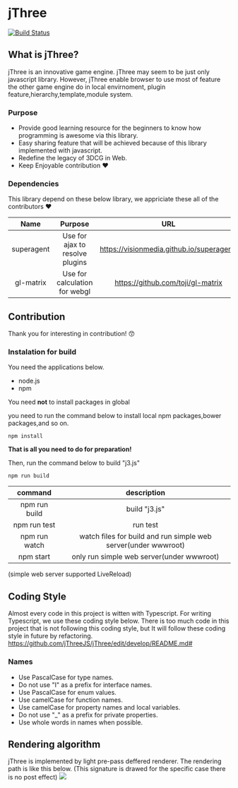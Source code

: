 # jThree
[![Build Status](https://travis-ci.org/jThreeJS/jThree.svg?branch=develop)](https://travis-ci.org/jThreeJS/jThree)


## What is jThree?

jThree is an innovative game engine. jThree may seem to be just only javascript library.
However, jThree enable browser to use most of feature the other game engine do in local envirnoment, plugin feature,hierarchy,template,module system.


### Purpose

* Provide good learning resource for the beginners to know how programming is awesome via this library.
* Easy sharing feature that will be achieved because of this library implemented with javascript.
* Redefine the legacy of 3DCG in Web.
* Keep  Enjoyable contribution :heart:


### Dependencies

This library depend on these below library, we appriciate these all of the contributors :heart:

|Name|Purpose|URL|Memo|
|:-:|:-:|:-:|:-:|
|superagent|Use for ajax to resolve plugins|https://visionmedia.github.io/superagent/||
|gl-matrix|Use for calculation for webgl|https://github.com/toji/gl-matrix||


## Contribution

Thank you for interesting in contribution!   :kissing_smiling_eyes:


### Instalation for build

You need the applications below.
* node.js
* npm

You need **not** to install packages in global

you need to run the command below to install local npm packages,bower packages,and so on.

```shell
npm install
```

**That is all you need to do for preparation!**

Then, run the command below to build "j3.js"

```shell
npm run build
```

|command|description|
|:-:|:-:|
|npm run build|build "j3.js"|
|npm run test|run test|
|npm run watch|watch files for build and run simple web server(under wwwroot)|
|npm start|only run simple web server(under wwwroot)|

(simple web server supported LiveReload)

## Coding Style

Almost every code in this project is witten with Typescript.
For writing Typescript, we use these coding style below.
There is too much code in this project that is not following this coding style, but It will follow these coding style in future by refactoring.
https://github.com/jThreeJS/jThree/edit/develop/README.md#


### Names

* Use PascalCase for type names.
* Do not use "I" as a prefix for interface names.
* Use PascalCase for enum values.
* Use camelCase for function names.
* Use camelCase for property names and local variables.
* Do not use "_" as a prefix for private properties.
* Use whole words in names when possible.


## Rendering algorithm

jThree is implemented by light pre-pass deffered renderer.
The rendering path is like this below. (This signature is drawed for the specific case there is no post effect)
![](https://lh6.googleusercontent.com/PHI6mM8ZfJmFtNuRbY9MBNpsaQ_2fXdbIVrJQnXDN85HvkIzyf48SNXKwmSX1Jo29m5CS1S27rrej6s=w2124-h1072-rw)
